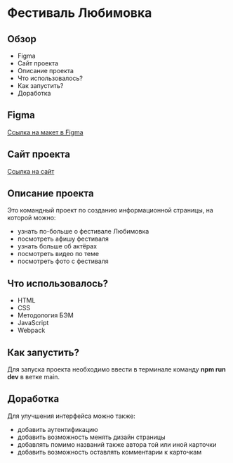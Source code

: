 # Фестиваль Любимовка

## Обзор

* Figma
* Сайт проекта
* Описание проекта
* Что использовалось?
* Как запустить?
* Доработка

## **Figma**

[Ссылка на макет в Figma]()

## **Сайт проекта**

[Ссылка на сайт](https://frantsuzovatamara.github.io/lubimovka/)

## **Описание проекта**

Это командный проект по созданию информационной страницы, на которой можно:

* узнать по-больше о фестивале Любимовка
* посмотреть афишу фестиваля
* узнать больше об актёрах
* посмотреть видео по теме
* посмотреть фото с фестиваля

## **Что использовалось?**

* HTML
* CSS
* Методология БЭМ
* JavaScript
* Webpack

## **Как запустить?**

Для запуска проекта необходимо ввести в терминале команду **npm run dev** в ветке main.

## **Доработка**

Для улучшения интерфейса можно также: 

* добавить аутентификацию
* добавить возможность менять дизайн страницы
* добавлять помимо названий также автора той или иной карточки
* добавить возможность оставлять комментарии к карточкам
